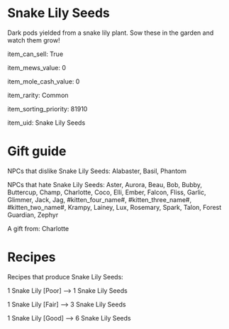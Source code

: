 # Snake Lily Seeds

Dark pods yielded from a snake lily plant. Sow these in the garden and watch them grow!

item_can_sell: True

item_mews_value: 0

item_mole_cash_value: 0

item_rarity: Common

item_sorting_priority: 81910

item_uid: Snake Lily Seeds

# Gift guide

NPCs that dislike Snake Lily Seeds: Alabaster, Basil, Phantom

NPCs that hate Snake Lily Seeds: Aster, Aurora, Beau, Bob, Bubby, Buttercup, Champ, Charlotte, Coco, Elli, Ember, Falcon, Fliss, Garlic, Glimmer, Jack, Jag, #kitten_four_name#, #kitten_three_name#, #kitten_two_name#, Krampy, Lainey, Lux, Rosemary, Spark, Talon, Forest Guardian, Zephyr

A gift from: Charlotte

# Recipes

Recipes that produce Snake Lily Seeds:

1 Snake Lily [Poor] --> 1 Snake Lily Seeds

1 Snake Lily [Fair] --> 3 Snake Lily Seeds

1 Snake Lily [Good] --> 6 Snake Lily Seeds